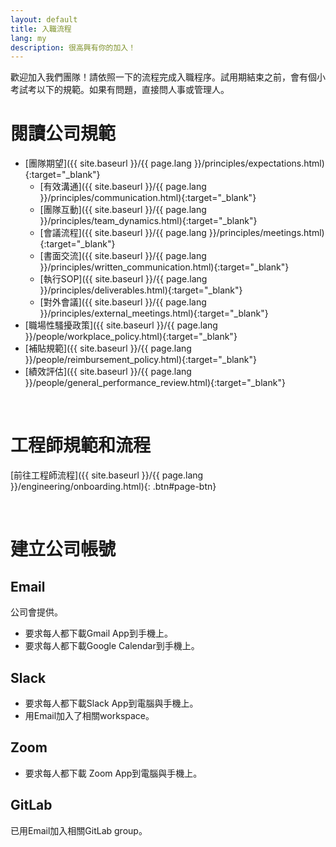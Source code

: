 ```yaml
---
layout: default
title: 入職流程
lang: my
description: 很高興有你的加入！
---
```


歡迎加入我們團隊！請依照一下的流程完成入職程序。試用期結束之前，會有個小考試考以下的規範。如果有問題，直接問人事或管理人。

# 閱讀公司規範

- [團隊期望]({{ site.baseurl }}/{{ page.lang }}/principles/expectations.html){:target="_blank"}
	- [有效溝通]({{ site.baseurl }}/{{ page.lang }}/principles/communication.html){:target="_blank"}
    - [團隊互動]({{ site.baseurl }}/{{ page.lang }}/principles/team_dynamics.html){:target="_blank"}
    - [會議流程]({{ site.baseurl }}/{{ page.lang }}/principles/meetings.html){:target="_blank"}
    - [書面交流]({{ site.baseurl }}/{{ page.lang }}/principles/written_communication.html){:target="_blank"}
    - [執行SOP]({{ site.baseurl }}/{{ page.lang }}/principles/deliverables.html){:target="_blank"}
    - [對外會議]({{ site.baseurl }}/{{ page.lang }}/principles/external_meetings.html){:target="_blank"}
- [職場性騷擾政策]({{ site.baseurl }}/{{ page.lang }}/people/workplace_policy.html){:target="_blank"}
- [補貼規範]({{ site.baseurl }}/{{ page.lang }}/people/reimbursement_policy.html){:target="_blank"}
- [績效評估]({{ site.baseurl }}/{{ page.lang }}/people/general_performance_review.html){:target="_blank"}

<br>

# 工程師規範和流程

[前往工程師流程]({{ site.baseurl }}/{{ page.lang }}/engineering/onboarding.html){: .btn#page-btn}

<br>

# 建立公司帳號

## Email

公司會提供。
* 要求每人都下載Gmail App到手機上。
* 要求每人都下載Google Calendar到手機上。

## Slack

* 要求每人都下載Slack App到電腦與手機上。
* 用Email加入了相關workspace。

## Zoom

* 要求每人都下載 Zoom App到電腦與手機上。

## GitLab

已用Email加入相關GitLab group。

<br>
